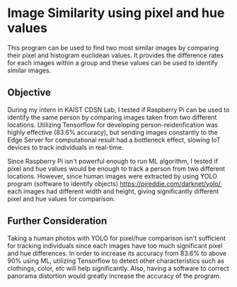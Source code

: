 # Image Similarity using pixel and hue values

This program can be used to find two most similar images by comparing their pixel and histogram euclidean values. It provides the difference rates for each images within a group and these values can be used to identify similar images.

## Objective

During my intern in KAIST CDSN Lab, I tested if Raspberry Pi can be used to identify the same person by comparing images taken from two different locations.
Utilizing Tensorflow for developing person-reidenfication was highly effective (83.6% accuracy), but sending images constantly to the Edge Server for computational result had a bottleneck effect, slowing IoT devices to track individuals in real-time. 

Since Raspberry Pi isn't powerful enough to run ML algorithm, I tested if pixel and hue values would be enough to track a person from two different locations. However, since human images were extracted by using YOLO program (software to identify objects) https://pjreddie.com/darknet/yolo/, each images had different width and height, giving significantly different pixel and hue values for comparison. 

## Further Consideration

Taking a human photos with YOLO for pixel/hue comparison isn't sufficient for tracking individuals since each images have too much significant pixel and hue differences. In order to increase its accuracy from 83.6% to above 90% using ML, utilizing Tensorflow to detect other characteristics such as clothings, color, etc will help significantly. Also, having a software to correct panorama distortion would greatly increase the accuracy of the program.
